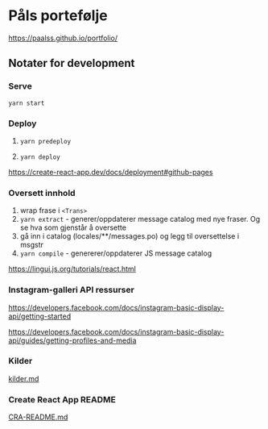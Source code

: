 # Påls portefølje

https://paalss.github.io/portfolio/

## Notater for development

### Serve

`yarn start`

### Deploy

1. `yarn predeploy`

2. `yarn deploy`

https://create-react-app.dev/docs/deployment#github-pages

### Oversett innhold

1. wrap frase i `<Trans>`
2. `yarn extract` - generer/oppdaterer message catalog med nye fraser. Og se hva som gjenstår å oversette
3. gå inn i catalog (locales/**/messages.po) og legg til oversettelse i msgstr
4. `yarn compile` - genererer/oppdaterer JS message catalog

https://lingui.js.org/tutorials/react.html

### Instagram-galleri API ressurser

https://developers.facebook.com/docs/instagram-basic-display-api/getting-started

https://developers.facebook.com/docs/instagram-basic-display-api/guides/getting-profiles-and-media

### Kilder

[kilder.md](kilder.md)

### Create React App README

[CRA-README.md](CRA-README.md)

